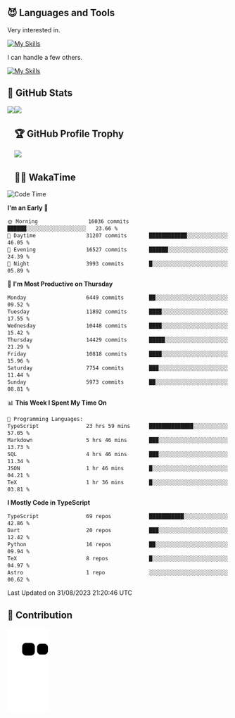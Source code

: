 <!-- # Hi there <img width="35" src="https://user-images.githubusercontent.com/50891407/148686885-0fefeb76-4cf6-473a-9e3e-889ce5513450.gif" /> I'm Yuta Ohira -->

<!-- ![alesion30](https://github.com/Alesion30/Alesion30/assets/50891407/5814fd76-9743-4cf8-89ff-b2be2fd49fb6) -->


<!--
[![Likes](https://badgen.org/img/zenn/alesion/likes?style=for-the-badge)](https://zenn.dev/alesion)
[![Followers](https://badgen.org/img/zenn/alesion/followers?style=for-the-badge)](https://zenn.dev/alesion)
[![Articles](https://badgen.org/img/zenn/alesion/articles?style=for-the-badge)](https://zenn.dev/alesion)
[![Books](https://badgen.org/img/zenn/alesion/books?style=for-the-badge)](https://zenn.dev/alesion?tab=books)
[![Scraps](https://badgen.org/img/zenn/alesion/scraps?style=for-the-badge)](https://zenn.dev/alesion?tab=scraps)

[![Contributions](https://badgen.org/img/qiita/alesion30/contributions?style=for-the-badge)](https://qiita.com/alesion30)
[![Followers](https://badgen.org/img/qiita/alesion30/followers?style=for-the-badge)](https://qiita.com/alesion30)
[![Articles](https://badgen.org/img/qiita/alesion30/articles?style=for-the-badge)](https://qiita.com/alesion30)
-->

<!-- <p align="left"> -->
  <!-- GitHub -->
<!--   <a href="https://github.com/alesion30/alesion30/">
    <img src="https://komarev.com/ghpvc/?username=alesion30" alt="alesion30" />
  </a>
  <a href="https://github.com/alesion30">
    <img height="20" src="https://img.shields.io/github/followers/alesion30?label=follow&logo=github&style=flat" />
  </a> -->
  <!-- Zenn -->
<!--   <a href="https://zenn.dev/alesion">
    <img src="https://zenn.badge.nikaera.com/s/alesion/likes?style=flat" alt="alesion likes" />
  </a>
  <a href="https://zenn.dev/alesion/articles">
    <img src="https://zenn.badge.nikaera.com/s/alesion/articles?style=flat" alt="alesion articles" />
  </a>
  <a href="https://zenn.dev/alesion/followers">
    <img src="https://zenn.badge.nikaera.com/s/alesion/followers?style=flat" alt="alesion followers" />
  </a>
  <a href="https://zenn.dev/alesion/books">
    <img src="https://zenn.badge.nikaera.com/s/alesion/books?style=flat" alt="alesion books" />
  </a>
  <a href="https://zenn.dev/alesion/scraps">
    <img src="https://zenn.badge.nikaera.com/s/alesion/scraps?style=flat" alt="alesion scraps" />
  </a> -->
  <!-- qiita -->
<!--   <a href="http://qiita.com/Alesion30">
    <img height="20" src="https://qiita-badge.apiapi.app/s/Alesion30/posts.svg" />
  </a>
    <img height="20" src="https://qiita-badge.apiapi.app/s/Alesion30/contributions.svg" />
  </a> -->
<!-- </p> -->

## 😈 Languages and Tools

Very interested in.

[![My Skills](https://skillicons.dev/icons?i=react,nextjs,typescript,flutter,firebase)](https://skillicons.dev)

I can handle a few others.

[![My Skills](https://skillicons.dev/icons?i=javascript,vue,nuxt,redux,electron,express,nodejs,deno,dart,python,flask,php,laravel,wordpress,go,rust,html,css,sass,tailwind,bootstrap,webpack,supabase,aws,dynamodb,mysql,figma,xd,vscode,latex)](https://skillicons.dev)

## 💎 GitHub Stats

<div>
  <img height="170" align="left" src="https://github-readme-stats.vercel.app/api?username=Alesion30&count_private=true&show_icons=true&title_color=81A1C1&text_color=ECEFF4&bg_color=2E3440&icon_color=D8DEE9&border_radius=10" />
  <img height="170" src="https://github-readme-stats.vercel.app/api/top-langs/?username=Alesion30&langs_count=8&layout=compact&title_color=81A1C1&text_color=ECEFF4&bg_color=2E3440&icon_color=D8DEE9&border_radius=10" />
</div>


## 🏆 GitHub Profile Trophy

<img width="800" src="https://github-profile-trophy.vercel.app/?username=Alesion30&theme=nord&no-frame=true"/>


## 🧑‍💻 WakaTime

<!--START_SECTION:waka-->
![Code Time](http://img.shields.io/badge/Code%20Time-2%2C444%20hrs%2021%20mins-blue)

**I'm an Early 🐤** 

```text
🌞 Morning                16036 commits       ██████░░░░░░░░░░░░░░░░░░░   23.66 % 
🌆 Daytime                31207 commits       ████████████░░░░░░░░░░░░░   46.05 % 
🌃 Evening                16527 commits       ██████░░░░░░░░░░░░░░░░░░░   24.39 % 
🌙 Night                  3993 commits        █░░░░░░░░░░░░░░░░░░░░░░░░   05.89 % 
```
📅 **I'm Most Productive on Thursday** 

```text
Monday                   6449 commits        ██░░░░░░░░░░░░░░░░░░░░░░░   09.52 % 
Tuesday                  11892 commits       ████░░░░░░░░░░░░░░░░░░░░░   17.55 % 
Wednesday                10448 commits       ████░░░░░░░░░░░░░░░░░░░░░   15.42 % 
Thursday                 14429 commits       █████░░░░░░░░░░░░░░░░░░░░   21.29 % 
Friday                   10818 commits       ████░░░░░░░░░░░░░░░░░░░░░   15.96 % 
Saturday                 7754 commits        ███░░░░░░░░░░░░░░░░░░░░░░   11.44 % 
Sunday                   5973 commits        ██░░░░░░░░░░░░░░░░░░░░░░░   08.81 % 
```


📊 **This Week I Spent My Time On** 

```text
💬 Programming Languages: 
TypeScript               23 hrs 59 mins      ██████████████░░░░░░░░░░░   57.05 % 
Markdown                 5 hrs 46 mins       ███░░░░░░░░░░░░░░░░░░░░░░   13.73 % 
SQL                      4 hrs 46 mins       ███░░░░░░░░░░░░░░░░░░░░░░   11.34 % 
JSON                     1 hr 46 mins        █░░░░░░░░░░░░░░░░░░░░░░░░   04.21 % 
TeX                      1 hr 36 mins        █░░░░░░░░░░░░░░░░░░░░░░░░   03.81 % 
```

**I Mostly Code in TypeScript** 

```text
TypeScript               69 repos            ███████████░░░░░░░░░░░░░░   42.86 % 
Dart                     20 repos            ███░░░░░░░░░░░░░░░░░░░░░░   12.42 % 
Python                   16 repos            ██░░░░░░░░░░░░░░░░░░░░░░░   09.94 % 
TeX                      8 repos             █░░░░░░░░░░░░░░░░░░░░░░░░   04.97 % 
Astro                    1 repo              ░░░░░░░░░░░░░░░░░░░░░░░░░   00.62 % 
```




 Last Updated on 31/08/2023 21:20:46 UTC
<!--END_SECTION:waka-->


## 🐍 Contribution

<img src="https://github.com/Alesion30/Alesion30/blob/output/github-contribution-grid-snake.svg" alt="GitHub Snake dark" />

